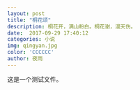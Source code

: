 ```yaml
---  
layout: post
title: "桐花颂"
description: 桐花开，满山粉白。桐花谢，漫天伤。
date:  2017-09-29 17:40:12
categories: 小说
img: qingyan.jpg
color: 'CCCCCC'
author: 夜雨
--- 
```

这是一个测试文件。
